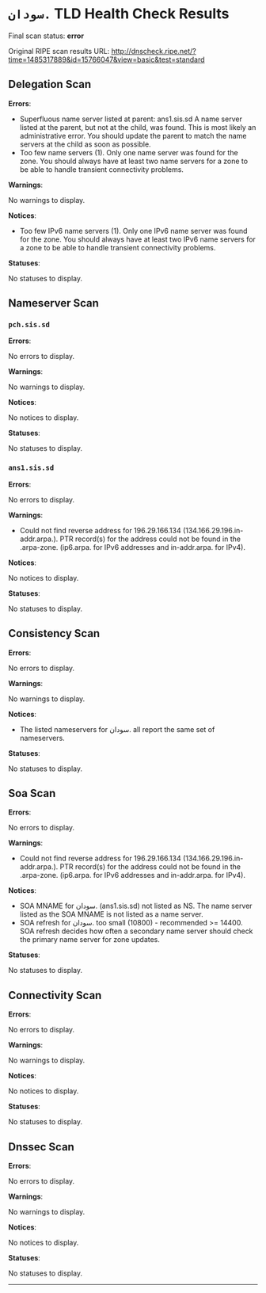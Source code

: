 # `سودان.` TLD Health Check Results

Final scan status: **error** 

Original RIPE scan results URL: http://dnscheck.ripe.net/?time=1485317889&id=15766047&view=basic&test=standard

## Delegation Scan

**Errors**:

* Superfluous name server listed at parent: ans1.sis.sd A name server listed at the parent, but not at the child, was found. This is most likely an administrative error. You should update the parent to match the name servers at the child as soon as possible.
* Too few name servers (1). Only one name server was found for the zone. You should always have at least two name servers for a zone to be able to handle transient connectivity problems.

**Warnings**:

No warnings to display.

**Notices**:

* Too few IPv6 name servers (1). Only one IPv6 name server was found for the zone. You should always have at least two IPv6 name servers for a zone to be able to handle transient connectivity problems.

**Statuses**:

No statuses to display.

## Nameserver Scan

### `pch.sis.sd`

**Errors**:

No errors to display.

**Warnings**:

No warnings to display.

**Notices**:

No notices to display.

**Statuses**:

No statuses to display.

### `ans1.sis.sd`

**Errors**:

No errors to display.

**Warnings**:

* Could not find reverse address for 196.29.166.134 (134.166.29.196.in-addr.arpa.). PTR record(s) for the address could not be found in the .arpa-zone. (ip6.arpa. for IPv6 addresses and in-addr.arpa. for IPv4).

**Notices**:

No notices to display.

**Statuses**:

No statuses to display.

## Consistency Scan

**Errors**:

No errors to display.

**Warnings**:

No warnings to display.

**Notices**:

* The listed nameservers for سودان. all report the same set of nameservers.

**Statuses**:

No statuses to display.

## Soa Scan

**Errors**:

No errors to display.

**Warnings**:

* Could not find reverse address for 196.29.166.134 (134.166.29.196.in-addr.arpa.). PTR record(s) for the address could not be found in the .arpa-zone. (ip6.arpa. for IPv6 addresses and in-addr.arpa. for IPv4).

**Notices**:

* SOA MNAME for سودان. (ans1.sis.sd) not listed as NS. The name server listed as the SOA MNAME is not listed as a name server.
* SOA refresh for سودان. too small (10800) - recommended >= 14400. SOA refresh decides how often a secondary name server should check the primary name server for zone updates.

**Statuses**:

No statuses to display.

## Connectivity Scan

**Errors**:

No errors to display.

**Warnings**:

No warnings to display.

**Notices**:

No notices to display.

**Statuses**:

No statuses to display.

## Dnssec Scan

**Errors**:

No errors to display.

**Warnings**:

No warnings to display.

**Notices**:

No notices to display.

**Statuses**:

No statuses to display.


---
